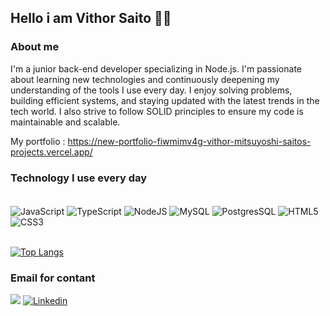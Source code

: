 ## Hello i am Vithor Saito 🙋‍♂

### About me

I'm a junior back-end developer specializing in Node.js. I'm passionate about learning new technologies and continuously deepening my understanding of the tools I use every day. I enjoy solving problems, building efficient systems, and staying updated with the latest trends in the tech world. I also strive to follow SOLID principles to ensure my code is maintainable and scalable.

My portfolio : https://new-portfolio-fiwmimv4g-vithor-mitsuyoshi-saitos-projects.vercel.app/

### Technology I use every day

<div style="display: inline_block"><br/>
  <img align="center" alt="JavaScript" src="https://img.shields.io/badge/JavaScript-F7DF1E?style=for-the-badge&logo=javascript&logoColor=black">
  <img align="center" alt="TypeScript" src="https://img.shields.io/badge/TypeScript-007ACC?style=for-the-badge&logo=typescript&logoColor=white">
  <img align="center" alt="NodeJS" src="https://img.shields.io/badge/Node.js-43853D?style=for-the-badge&logo=node.js&logoColor=white">
  <img align="center" alt="MySQL" src="https://img.shields.io/badge/MySQL-00000F?style=for-the-badge&logo=mysql&logoColor=white">
  <img align="center" alt="PostgresSQL" src="https://img.shields.io/badge/PostgreSQL-000?style=for-the-badge&logo=postgresql">
  <img align="center" alt="HTML5" src="https://img.shields.io/badge/HTML5-E34F26?style=for-the-badge&logo=html5&logoColor=white">
  <img align="center" alt="CSS3" src="https://img.shields.io/badge/CSS3-1572B6?style=for-the-badge&logo=css3&logoColor=white">
  
</div><br/>

[![Top Langs](https://github-readme-stats.vercel.app/api/top-langs/?username=DevVithor&layout=donut)](https://github.com/DevVithor/github-readme-stats)

### Email for contant

<a href = "mailto:vithorsaito2@gmail.com"><img src="https://img.shields.io/badge/-Gmail-D14836?style=for-the-badge&logo=gmail&logoColor=white" target="_blank"></a>
[![Linkedin](https://img.shields.io/badge/LinkedIn-0077B5?style=for-the-badge&logo=linkedin&logoColor=white)](https://www.linkedin.com/in/vithor-saito/)
